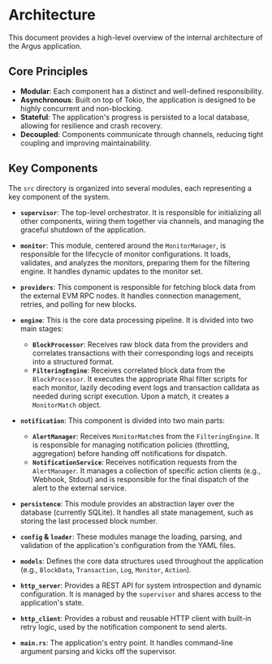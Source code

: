 # Architecture

This document provides a high-level overview of the internal architecture of the Argus application.

## Core Principles

-   **Modular**: Each component has a distinct and well-defined responsibility.
-   **Asynchronous**: Built on top of Tokio, the application is designed to be highly concurrent and non-blocking.
-   **Stateful**: The application's progress is persisted to a local database, allowing for resilience and crash recovery.
-   **Decoupled**: Components communicate through channels, reducing tight coupling and improving maintainability.

## Key Components

The `src` directory is organized into several modules, each representing a key component of the system.

-   **`supervisor`**: The top-level orchestrator. It is responsible for initializing all other components, wiring them together via channels, and managing the graceful shutdown of the application.

-   **`monitor`**: This module, centered around the `MonitorManager`, is responsible for the lifecycle of monitor configurations. It loads, validates, and analyzes the monitors, preparing them for the filtering engine. It handles dynamic updates to the monitor set.

-   **`providers`**: This component is responsible for fetching block data from the external EVM RPC nodes. It handles connection management, retries, and polling for new blocks.

-   **`engine`**: This is the core data processing pipeline. It is divided into two main stages:
    -   **`BlockProcessor`**: Receives raw block data from the providers and correlates transactions with their corresponding logs and receipts into a structured format.
    -   **`FilteringEngine`**: Receives correlated block data from the `BlockProcessor`. It executes the appropriate Rhai filter scripts for each monitor, lazily decoding event logs and transaction calldata as needed during script execution. Upon a match, it creates a `MonitorMatch` object.

-   **`notification`**: This component is divided into two main parts:
    -   **`AlertManager`**: Receives `MonitorMatch`es from the `FilteringEngine`. It is responsible for managing notification policies (throttling, aggregation) before handing off notifications for dispatch.
    -   **`NotificationService`**: Receives notification requests from the `AlertManager`. It manages a collection of specific action clients (e.g., Webhook, Stdout) and is responsible for the final dispatch of the alert to the external service.

-   **`persistence`**: This module provides an abstraction layer over the database (currently SQLite). It handles all state management, such as storing the last processed block number.

-   **`config` & `loader`**: These modules manage the loading, parsing, and validation of the application's configuration from the YAML files.

-   **`models`**: Defines the core data structures used throughout the application (e.g., `BlockData`, `Transaction`, `Log`, `Monitor`, `Action`).

-   **`http_server`**: Provides a REST API for system introspection and dynamic configuration. It is managed by the `supervisor` and shares access to the application's state.

-   **`http_client`**: Provides a robust and reusable HTTP client with built-in retry logic, used by the notification component to send alerts.

-   **`main.rs`**: The application's entry point. It handles command-line argument parsing and kicks off the supervisor.
